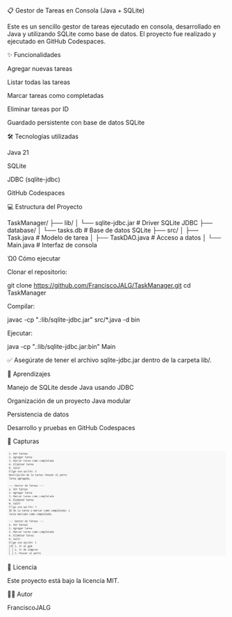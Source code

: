 📋 Gestor de Tareas en Consola (Java + SQLite)

Este es un sencillo gestor de tareas ejecutado en consola, desarrollado en Java y utilizando SQLite como base de datos. El proyecto fue realizado y ejecutado en GitHub Codespaces.

✨ Funcionalidades

Agregar nuevas tareas

Listar todas las tareas

Marcar tareas como completadas

Eliminar tareas por ID

Guardado persistente con base de datos SQLite

🛠️ Tecnologías utilizadas

Java 21

SQLite

JDBC (sqlite-jdbc)

GitHub Codespaces

💻 Estructura del Proyecto

TaskManager/
├── lib/
│   └── sqlite-jdbc.jar          # Driver SQLite JDBC
├── database/
│   └── tasks.db                 # Base de datos SQLite
├── src/
│   ├── Task.java                # Modelo de tarea
│   ├── TaskDAO.java             # Acceso a datos
│   └── Main.java                # Interfaz de consola

Ὠ0 Cómo ejecutar

Clonar el repositorio:

git clone https://github.com/FranciscoJALG/TaskManager.git
cd TaskManager

Compilar:

javac -cp ".:lib/sqlite-jdbc.jar" src/*.java -d bin

Ejecutar:

java -cp ".:lib/sqlite-jdbc.jar:bin" Main

✅ Asegúrate de tener el archivo sqlite-jdbc.jar dentro de la carpeta lib/.

🧠 Aprendizajes

Manejo de SQLite desde Java usando JDBC

Organización de un proyecto Java modular

Persistencia de datos

Desarrollo y pruebas en GitHub Codespaces

📸 Capturas

![alt text](image.png)

📁 Licencia

Este proyecto está bajo la licencia MIT.

🙇‍♂️ Autor

FranciscoJALG